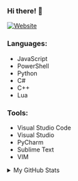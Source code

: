 ### Hi there! 👋
[![Website](https://img.shields.io/website?label=tastykiwi.tk&style=for-the-badge&url=https%3A%2F%2Fnotgentoo.ml)](https://notgentoo.ml)

### Languages:
* JavaScript
* PowerShell
* Python
* C#
* C++
* Lua

### Tools:
* Visual Studio Code
* Visual Studio
* PyCharm
* Sublime Text
* VIM

<details>
  <summary>My GitHub Stats</summary>
  <img align="left" alt="My GitHub Stats" src="https://github-readme-stats.codestackr.vercel.app/api?username=Tasty-Kiwi&show_icons=true&hide_border=true&theme=tokyonight" />
</details>
